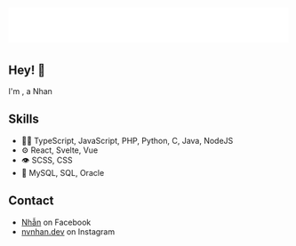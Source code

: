 <h1 align="center">
  <img src="./name.svg" alt="Nguyễn Văn Nhẫn" />
</h1>

## Hey! 👋
I'm , a Nhan

## Skills
- 👨‍💻 TypeScript, JavaScript, PHP, Python, C, Java, NodeJS
- ⚙️ React, Svelte, Vue
- 👁️ SCSS, CSS
- 💽 MySQL, SQL, Oracle

## Contact
- [Nhẫn](https://www.facebook.com/nvnhan.dev) on Facebook
- [nvnhan.dev](https://www.instagram.com/nvnhan.dev/) on Instagram
